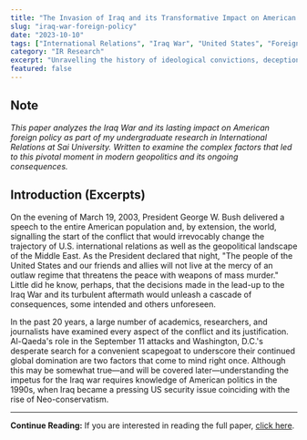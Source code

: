 ```yaml
---
title: "The Invasion of Iraq and its Transformative Impact on American Foreign Policy"
slug: "iraq-war-foreign-policy"
date: "2023-10-10"
tags: ["International Relations", "Iraq War", "United States", "Foreign Policy", "Middle East", "Research"]
category: "IR Research"
excerpt: "Unravelling the history of ideological convictions, deceptions, and biases that led to the loss of millions of lives and transformed American foreign policy."
featured: false
---
```


## Note

*This paper analyzes the Iraq War and its lasting impact on American foreign policy as part of my undergraduate research in International Relations at Sai University. Written to examine the complex factors that led to this pivotal moment in modern geopolitics and its ongoing consequences.*

## Introduction (Excerpts)

On the evening of March 19, 2003, President George W. Bush delivered a speech to the entire American population and, by extension, the world, signalling the start of the conflict that would irrevocably change the trajectory of U.S. international relations as well as the geopolitical landscape of the Middle East. As the President declared that night, "The people of the United States and our friends and allies will not live at the mercy of an outlaw regime that threatens the peace with weapons of mass murder." Little did he know, perhaps, that the decisions made in the lead-up to the Iraq War and its turbulent aftermath would unleash a cascade of consequences, some intended and others unforeseen.

In the past 20 years, a large number of academics, researchers, and journalists have examined every aspect of the conflict and its justification. Al-Qaeda's role in the September 11 attacks and Washington, D.C.'s desperate search for a convenient scapegoat to underscore their continued global domination are two factors that come to mind right once. Although this may be somewhat true—and will be covered later—understanding the impetus for the Iraq war requires knowledge of American politics in the 1990s, when Iraq became a pressing US security issue coinciding with the rise of Neo-conservatism.

---

**Continue Reading:** If you are interested in reading the full paper, [click here](https://drive.google.com/drive/u/0/folders/1FqCQ6TLnArfWZRDbqNktg5mTJX73P9pB).
